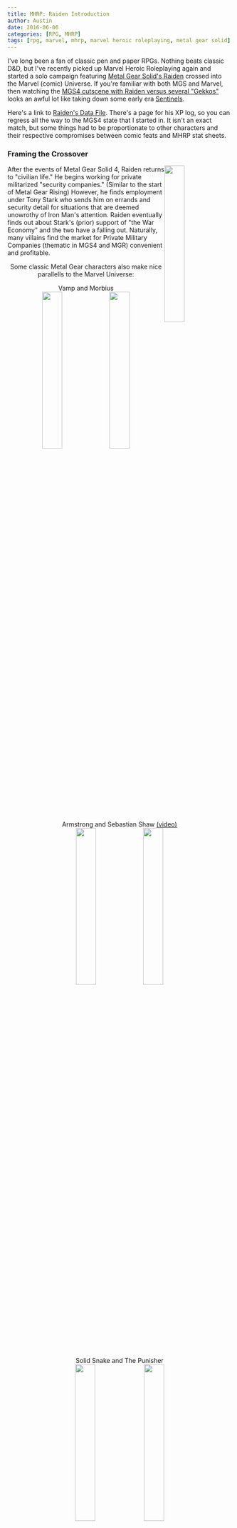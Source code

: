 ```yaml
---
title: MHRP: Raiden Introduction
author: Austin
date: 2016-06-06
categories: [RPG, MHRP]
tags: [rpg, marvel, mhrp, marvel heroic roleplaying, metal gear solid]
---
```


I've long been a fan of classic pen and paper RPGs.  Nothing beats classic D&D, but I've recently picked up Marvel Heroic Roleplaying again and
started a solo campaign featuring [Metal Gear Solid's Raiden](http://metalgear.wikia.com/wiki/Raiden) crossed into the Marvel (comic) Universe.
 If you're familiar with both MGS and Marvel, then watching the [MGS4 cutscene with Raiden versus several
"Gekkos"](https://www.google.com/url?sa=t&rct=j&q=&esrc=s&source=video&cd=2&cad=rja&uact=8&sqi=2&ved=0ahUKEwjBxLjq4pjNAhXE6iYKHXzxDeEQtwIIIjAB&url=https%3A%2F%2Fwww.youtube.com%2Fwatch%3Fv%3DG2PN7iN8Bec&usg=AFQjCNEHHWNBv0m7X5KGpVdIgoku7viGfw&sig2=CzlOeLk9L0WC-IRvC8QfsA&bvm=bv.124088155,d.eWE)
looks an awful lot like taking down some early era [Sentinels](http://comicvine.gamespot.com/sentinels/4060-4296/).

Here's a link to [Raiden's Data File](https://docs.google.com/spreadsheets/d/1p-WQgYI7Ct9d_1YGmA7DXQ6TMRv-c2dUVo1vQdtRU7M/edit?usp=sharing).
 There's a page for his XP log, so you can regress all the way to the MGS4 state that I started in.  It isn't an exact match, but some things
had to be proportionate to other characters and their respective compromises between comic feats and MHRP stat sheets.

### Framing the Crossover

<a href="https://rs200.pbsrc.com/albums/aa241/Doomed-Youth/Raiden/raiden-mgs4.jpg~c200"><img src="https://rs200.pbsrc.com/albums/aa241/Doomed-Youth/Raiden/raiden-mgs4.jpg~c200" style="height: auto; width: 30%; float: right"></a>

After the events of Metal Gear Solid 4, Raiden returns to "civilian life."  He begins working for private militarized "security companies."
(Similar to the start of Metal Gear Rising)  However, he finds employment under Tony Stark who sends him on errands and security detail for
situations that are deemed unowrothy of Iron Man's attention.  Raiden eventually finds out about Stark's (prior) support of "the War Economy"
and the two have a falling out.  Naturally, many villains find the market for Private Military Companies (thematic in MGS4 and MGR) convenient
and profitable.

<p style="text-align: center"> Some classic Metal Gear characters also make
nice parallells to the Marvel Universe:</p>

<p style="text-align: center">Vamp and Morbius<br/>
<img src="http://vignette2.wikia.nocookie.net/metalgear/images/2/23/Vampju0.png/revision/latest?cb=20080729115304&path-prefix=de"
style="height: auto; width: 30%"/><img src="https://upload.wikimedia.org/wikipedia/en/thumb/c/cb/Ultimatemrobius.jpg/170px-Ultimatemrobius.jpg" style="height: auto; width: 30%">
</p>

<p style="text-align: center">Armstrong and Sebastian Shaw
<a href="https://www.google.com/url?sa=t&rct=j&q=&esrc=s&source=video&cd=1&cad=rja&uact=8&ved=0ahUKEwil8Za055jNAhXI8CYKHaSDCwYQtwIIHDAA&url=https%3A%2F%2Fwww.youtube.com%2Fwatch%3Fv%3DTTxAlkD-xDI&usg=AFQjCNHh-J8bw438wrqejZD8aEI13UG2hA&sig2=abreMROa2Xz4xVsLSjIGMA&bvm=bv.124088155,d.eWE">(video)</a><br/>
<img src="http://vignette4.wikia.nocookie.net/central/images/9/95/SebastianShaw.jpg/revision/latest/scale-to-width-down/400?cb=20150730185008"
style="height: auto; width: 30%"><img
src="http://static.giantbomb.com/uploads/square_small/1/10798/2442534-armstrong008.jpg" style="height: auto; width: 30%">
</p>

<p style="text-align: center">Solid Snake and The Punisher<br/>
<img src="http://vignette2.wikia.nocookie.net/nintendo/images/5/5e/SnakeB.jpg/revision/latest?cb=20080902230231&path-prefix=en" style="height:
auto; width: 30%">
<img src="http://vignette1.wikia.nocookie.net/marveldatabase/images/3/3e/Frank_Castle_(Earth-12131)_001.png/revision/latest?cb=20130518190001"
style="height: auto; width: 30%">
</p>

<p style="text-align: cetner">And Norman Osborn is a dead ringer for a pawn of The Patriots (ala Liquid Snake / Revolver Ocelot / Liquid Ocelot)</p>
